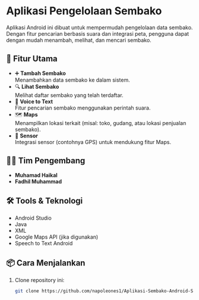 # Aplikasi Pengelolaan Sembako

Aplikasi Android ini dibuat untuk mempermudah pengelolaan data sembako. Dengan fitur pencarian berbasis suara dan integrasi peta, pengguna dapat dengan mudah menambah, melihat, dan mencari sembako.

## 📱 Fitur Utama
- ➕ **Tambah Sembako**  
  Menambahkan data sembako ke dalam sistem.
- 🔍 **Lihat Sembako**  
  Melihat daftar sembako yang telah terdaftar.
- 🎤 **Voice to Text**  
  Fitur pencarian sembako menggunakan perintah suara.
- 🗺️ **Maps**  
  Menampilkan lokasi terkait (misal: toko, gudang, atau lokasi penjualan sembako).
- 📡 **Sensor**  
  Integrasi sensor (contohnya GPS) untuk mendukung fitur Maps.

## 👨‍💻 Tim Pengembang
- **Muhamad Haikal**  
- **Fadhil Muhammad**  

## 🛠️ Tools & Teknologi
- Android Studio  
- Java  
- XML  
- Google Maps API (jika digunakan)  
- Speech to Text Android  

## 📦 Cara Menjalankan
1. Clone repository ini:
   ```bash
   git clone https://github.com/napoleones1/Aplikasi-Sembako-Android-Studio.git
